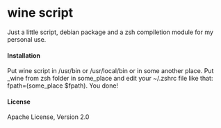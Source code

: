 # wine script

Just a little script, debian package and a zsh compiletion module for my personal use.

#### Installation
Put wine script in /usr/bin or /usr/local/bin or in some another place. Put _wine from zsh folder in some_place and edit your 
~/.zshrc file like that: fpath=(some_place $fpath). You done!

#### License
Apache License, Version 2.0
